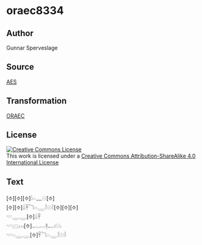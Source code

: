 # oraec8334

## Author

Gunnar Sperveslage

## Source

[AES](https://github.com/simondschweitzer/aes)

## Transformation

[ORAEC](https://oraec.github.io/)

## License

<a rel="license" href="http://creativecommons.org/licenses/by-sa/4.0/"><img alt="Creative Commons License" style="border-width:0" src="https://i.creativecommons.org/l/by-sa/4.0/88x31.png" /></a><br />This work is licensed under a <a rel="license" href="http://creativecommons.org/licenses/by-sa/4.0/">Creative Commons Attribution-ShareAlike 4.0 International License</a>

## Text

[⯑][⯑][⯑]𓇋𓏏𓈖𓇳[⯑]<br>
[⯑][⯑]𓏙𓋹𓆓𓏏𓇾𓎛𓇳𓎛[⯑][⯑][⯑]<br>
𓎟𓇾𓇾[⯑]𓏙𓋹<br>
𓎟𓈍𓏥[⯑]𓉻𓐛𓊢𓂝𓇳𓏤<br>
𓎟𓏏𓇾𓇾[⯑]𓋹𓆓𓏏𓇾𓎛𓇳𓎛<br>
